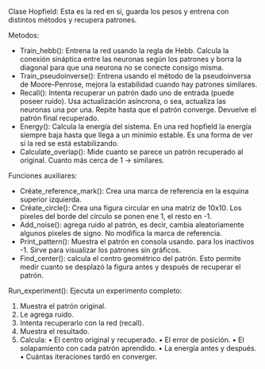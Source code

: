 Clase Hopfield:
Esta es la red en si, guarda los pesos y entrena con distintos métodos y recupera patrones. 

Metodos:
- Train_hebb(): Entrena la red usando la regla de Hebb. Calcula la conexión sináptica entre las neuronas según los patrones y borra la diagonal para que una neurona no se conecte consigo misma. 
- Train_pseudoinverse(): Entrena usando el método de la pseudoinversa de Moore-Penrose, mejora la estabilidad cuando hay patrones similares. 
- Recall(): Intenta recuperar un patrón dado uno de entrada (puede poseer ruido). Usa actualización asíncrona, o sea, actualiza las neuronas una por una. Repite hasta que el patrón converge. Devuelve el patrón final recuperado.
- Energy(): Calcula la energía del sistema. En una red hopfield la energía siempre baja hasta que llega a un minimio estable. Es una forma de ver si la red se está estabilizando. 
- Calculate_overlap(): Mide cuanto se parece un patrón recuperado al original. Cuanto más cerca de 1 -> similares.

Funciones auxiliares:
- Créate_reference_mark(): Crea una marca de referencia en la esquina superior izquierda.
- Créate_circle(): Crea una figura circular en una matriz de 10x10. Los pixeles del borde del círculo se ponen ene 1, el resto en -1.
- Add_noise(): agrega ruido al patrón, es decir, cambia aleatoriamente algunos pixeles de signo. No modifica la marca de referencia.
- Print_pattern(): Muestra el patrón en consola usando. para los inactivos -1. Sirve para visualizar los patrones sin gráficos.
- Find_center(): calcula el centro geométrico del patrón. Esto permite medir cuanto se desplazó la figura antes y después de recuperar el patrón.

Run_experiment(): Ejecuta un experimento completo:
1.	Muestra el patrón original.
2.	Le agrega ruido.
3.	Intenta recuperarlo con la red (recall).
4.	Muestra el resultado.
5.	Calcula:
•	El centro original y recuperado.
•	El error de posición.
•	El solapamiento con cada patrón aprendido.
•	La energía antes y después.
•	Cuántas iteraciones tardó en converger.
